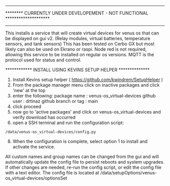 *****************************************************************************************
******** CURRENTLY UNDER DEVELOPEMENT - NOT FUNCTIONAL ********************
****************************************************************************************

This installs a service that will create virtual devices for venus os that can be displayed on gui v2. (Relay modules, virtual batteries, temperature sensors, and tank sensors) This has been tested on Cerbo GX but most likely can also be used on Ekrano or raspi. Node red is not required, allowing this service to be installed on regular os versions. MQTT is the protocol used for status and control.

************ INSTALL USING KEVINS SETUP HELPER **************
1. Install Kevins setup helper ( https://github.com/kwindrem/SetupHelper )
3. From the package manager menu click on inactive packages and click 'new' at the top
4. enter the following:
   package name : venus-os_virtual-devices
   github user : drtinaz
   github branch or tag : main
5. click proceed
6. now go to 'active packages' and click on venus-os_virtual-devices and verify download has occurred
7. open a SSH terminal and run the configuration script:
```
/data/venus-os_virtual-devices/config.py
```
8. When the configuration is complete, select option 1 to install and activate the service.

All custom names and group names can be changed from the
gui and will automatically update the config file to persist reboots and system upgrades. If other changes are needed, re-run the config script, or edit the config file with a text editor. The config file is located at /data/setupOptions/venus-os_virtual-devices/optionsSet